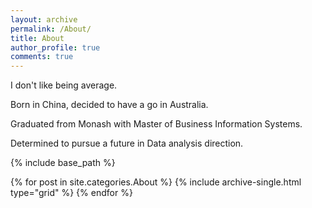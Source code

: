 ```yaml
---
layout: archive
permalink: /About/
title: About
author_profile: true
comments: true
---
```


I don't like being average.

Born in China, decided to have a go in Australia.

Graduated from Monash with Master of Business Information Systems.

Determined to pursue a future in Data analysis direction.

{% include base_path %}


  <div class="grid__wrapper">
  {% for post in site.categories.About %}
    {% include archive-single.html type="grid" %}
  {% endfor %}
  </div>
